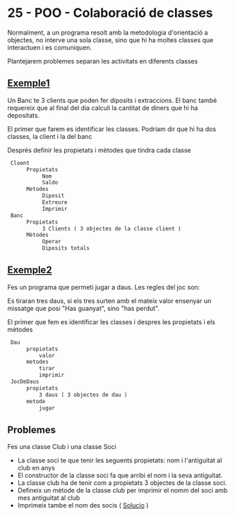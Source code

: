 # 25 - POO - Colaboració de classes

Normalment, a un programa resolt amb la metodologia d'orientació a objectes, no interve una sola classe, sino que hi ha moltes classes que interactuen i es comuniquen.

Plantejarem problemes separan les activitats en diferents classes

## [Exemple1](https://github.com/marcmoiagese/curskotlin/blob/master/25-POO-Colaboracio_de_classes/Exemple1/src/main/kotlin/Main.kt) 

Un Banc te 3 clients que poden fer diposits i extraccions. El banc també requereix que al final del dia calculi la cantitat de diners que hi ha depositats.

El primer que farem es identificar les classes. Podríam dir que hi ha dos classes, la client i la del banc

Després definir les propietats i mètodes que tindra cada classe

```txt
 Cloent
      Propietats
           Nom
           Saldo
      Metodes
           Diposit
           Extreure
           Imprimir
 Banc
      Propietats
           3 Clients ( 3 objectes de la classe client )
      Mètodes
           Operar
           Diposits totals
```

## [Exemple2](https://github.com/marcmoiagese/curskotlin/blob/master/25-POO-Colaboracio_de_classes/Exemple2/src/main/kotlin/Main.kt)

Fes un programa que permeti jugar a daus. Les regles del joc son:

Es tiraran tres daus, si els tres surten amb el mateix valor ensenyar un missatge que posi "Has guanyat", sino "has perdut".

El primer que fem es identificar les classes i despres les propietats i els mètodes

```txt
 Dau
      propietats
          valor
      metodes
          tirar
          imprimir
 JocDeDaus
      propietats
          3 daus ( 3 objectes de dau )
      metode
          jugar
```

## Problemes

Fes una classe Club i una classe Soci
  * La classe soci te que tenir les seguents propietats: nom i l'antiguitat al club en anys
  * El constructor de la classe soci fa que arribi el nom i la seva antiguitat.
  * La classe  club ha de tenir com a propietats 3 objectes de la classe soci.
  * Defineix un mètode de la classe club per imprimir el nomm del soci amb mes antiguitat al club
  * Imprimeix tambe el nom des socis ( [Solucio](https://github.com/marcmoiagese/curskotlin/blob/master/25-POO-Colaboracio_de_classes/Problema1/src/main/kotlin/Main.kt) ) 
